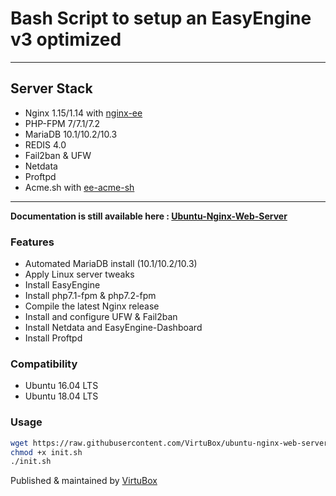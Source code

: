 # Bash Script to setup an EasyEngine v3 optimized

* * *

## Server Stack

- Nginx 1.15/1.14 with [nginx-ee](https://virtubox.github.io/nginx-ee/)
- PHP-FPM 7/7.1/7.2
- MariaDB 10.1/10.2/10.3
- REDIS 4.0
- Fail2ban & UFW
- Netdata
- Proftpd
- Acme.sh with [ee-acme-sh](https://virtubox.github.io/ee-acme-sh/)

* * *

**Documentation is still available here : [Ubuntu-Nginx-Web-Server](https://virtubox.github.io/ubuntu-nginx-web-server/docs/pages/documentation.md)**

### Features

- Automated MariaDB install (10.1/10.2/10.3)
- Apply Linux server tweaks
- Install EasyEngine
- Install php7.1-fpm & php7.2-fpm
- Compile the latest Nginx release
- Install and configure UFW & Fail2ban
- Install Netdata and EasyEngine-Dashboard
- Install Proftpd

### Compatibility

- Ubuntu 16.04 LTS
- Ubuntu 18.04 LTS

### Usage

```bash
wget https://raw.githubusercontent.com/VirtuBox/ubuntu-nginx-web-server/master/init.sh
chmod +x init.sh
./init.sh
```

Published & maintained by [VirtuBox](https://virtubox.net)
